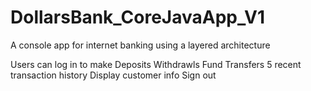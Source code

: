 # DollarsBank_CoreJavaApp_V1
A console app for internet banking using a layered architecture 

Users can log in to make 
Deposits
Withdrawls
Fund Transfers
5 recent transaction history
Display customer info
Sign out


